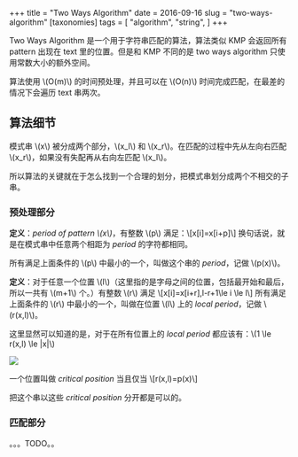 +++
title = "Two Ways Algorithm"
date = 2016-09-16
slug = "two-ways-algorithm"
[taxonomies]
tags = [
  "algorithm",
  "string",
]
+++

Two Ways Algorithm 是一个用于字符串匹配的算法，算法类似 KMP 会返回所有 pattern 出现在 text 里的位置。但是和 KMP 不同的是 two ways algorithm 只使用常数大小的额外空间。

算法使用 \\(O(m)\\) 的时间预处理，并且可以在 \\(O(n)\\) 时间完成匹配，在最差的情况下会遍历 text 串两次。

## 算法细节
模式串 \\(x\\) 被分成两个部分，\\(x\_l\\) 和 \\(x\_r\\)。在匹配的过程中先从左向右匹配 \\(x\_r\\)，如果没有失配再从右向左匹配 \\(x\_l\\)。

所以算法的关键就在于怎么找到一个合理的划分，把模式串划分成两个不相交的子串。

### 预处理部分
**定义**：*period of pattern \\(x\\)*，有整数 \\(p\\) 满足：\\[x[i]=x[i+p]\\]
换句话说，就是在模式串中任意两个相距为 *period* 的字符都相同。

所有满足上面条件的 \\(p\\) 中最小的一个，叫做这个串的 *period*，记做 \\(p(x)\\)。

**定义**：对于任意一个位置 \\(l\\)（这里指的是字母之间的位置，包括最开始和最后，所以一共有 \\(m+1\\) 个。）有整数 \\(r\\) 满足 \\[x[i]=x[i+r],l-r+1\\le i \\le l\\]
所有满足上面条件的 \\(r\\) 中最小的一个，叫做在位置 \\(l\\) 上的 *local period*，记做 \\(r(x,l)\\)。

这里显然可以知道的是，对于在所有位置上的 *local period* 都应该有：\\(1 \\le r(x,l) \\le |x|\\)

![](http://7vijdo.com1.z0.glb.clouddn.com/image/blog/two-ways-algorithm/fig1.png)

一个位置叫做 *critical position* 当且仅当 \\[r(x,l)=p(x)\\]

把这个串以这些 *critical position* 分开都是可以的。

### 匹配部分

。。。TODO。。